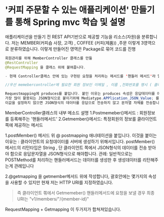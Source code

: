 # '커피 주문할 수 있는 애플리케이션' 만들기를 통해 Spring mvc 학습 및 설명

애플리케이션을 만들기 전 REST API기반으로 제공할 기능을 리소스(자원)을 분류합니다.
저는 MEMBER(커피숍 사장, 고객) , COFFEE (커피(제품)) ,주문 이렇게 3영역으로 분류하였습니다. 
이렇게 만들어진 영역은 Package로 묶어 코드를 진행


```java
회원관리를 위해 MemberController 클래스를 만듦 
@RestController 
@RequestMapping 을 클래스 위에 붙여줍니다. 

- 현재 Controller클래스 안에 있는 구현된 요청을 처리하는 메서드를 '핸들러 메서드'라 말합니다.

//우선 memebercontroller에 필요한 회원 정보인 이메일 , 이름 ,전화번호를 명시 ( 클라이언트 요청 및 응답에 필요한 정보)

Requestmapping에 produces를 붙입니다. 붙인 이유는 produces 속성은 응답데이터를 어떤 미디어 타입으로 클라이언트에게 전송할지를 설정해줍니다.
가장 많이 활용되는 JSON형식으로 붙이기위해 Mediatype.APPlication_JSON_Value; 를 붙입니다.
이값을 설정하지 않으면 JSON형식의 데이터를 응답으로 전송하지 않고 문자열 자체를 전송합니다 .
```
MemberController클래스의 내부 메소드 설명
1.Postmemeber()메서드 : 회원정보를 등록해주는 '핸들러메서드'
2.Getmember()메서드: 특정회원의 정보를 클라이언트 쪽에 제공하는 메서드 


1.postMember() 메서드 위 @ postmapping 애너테이션을 붙입니다. 이것을 붙이는 이유는 : 클라이언트의 요청데이터를 서버에 생성하기 위해서입니다.
postMember() 메서드의 리턴타입은 String , 단 클라이언트 쪽에서 JSON형식의 데이터를 전송 받아야 함으로 응답문자열을 JSON형식으로 해야합니다.
관례: 일반적으로는 POSTMethod를 처리하는 핸들러메서드는 데이터를 생성한 후 생성데이터를 리턴해주는게 관례입니다

2.@getmapping 을 getmember메서드 위에 작성합니다, 괄호안에는 몇가지의 속성을 사용할 수 있지만 현재 저는 HTTP URI를 지정하였습니다.

> 즉 클라이언트 쪾에서 Getmemeber() 핸들러메서드에 요청을 보낼 경우 최종 URI는 "v1/members/"/{member-id}"

RequestMapping + Getmapping 이 두가지가 합쳐져있습니다.
